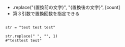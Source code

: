 - .replace("{置換前の文字}", "{置換後の文字}", [count]
- 第３引数で置換回数を指定できる
```

str = "test test test"

str.replace(" ", "", 1)
#"testtest test"
```
